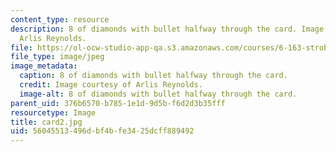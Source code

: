 ```yaml
---
content_type: resource
description: 8 of diamonds with bullet halfway through the card. Image courtesy of
  Arlis Reynolds.
file: https://ol-ocw-studio-app-qa.s3.amazonaws.com/courses/6-163-strobe-project-laboratory-fall-2005/56045513496dbf4bfe3425dcff889492_card2.jpg
file_type: image/jpeg
image_metadata:
  caption: 8 of diamonds with bullet halfway through the card.
  credit: Image courtesy of Arlis Reynolds.
  image-alt: 8 of diamonds with bullet halfway through the card.
parent_uid: 376b6570-b785-1e1d-9d5b-f6d2d3b35fff
resourcetype: Image
title: card2.jpg
uid: 56045513-496d-bf4b-fe34-25dcff889492
---
```

